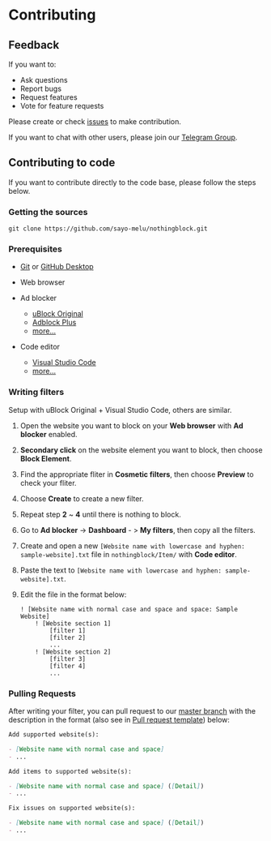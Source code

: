 # Contributing

## Feedback

If you want to:

- Ask questions
- Report bugs
- Request features
- Vote for feature requests

Please create or check [issues](https://github.com/sayo-melu/nothingblock/issues/new/choose) to make contribution.

If you want to chat with other users, please join our [Telegram Group](https://t.me/nothingblock).

## Contributing to code

If you want to contribute directly to the code base, please follow the steps below.

### Getting the sources

`git clone https://github.com/sayo-melu/nothingblock.git`

### Prerequisites

- [Git](https://git-scm.com/) or [GitHub Desktop](https://desktop.github.com)

- Web browser

- Ad blocker
  - [uBlock Original](https://github.com/gorhill/uBlock)
  - [Adblock Plus](https://adblockplus.org)
  - [more...](https://bing.com/search?q=ad+blocker)

- Code editor
  - [Visual Studio Code](https://code.visualstudio.com/)
  - [more...](https://bing.com/search?q=code+editor)

### Writing filters

Setup with uBlock Original + Visual Studio Code, others are similar.

1. Open the website you want to block on your **Web browser** with **Ad blocker** enabled.
2. **Secondary click** on the website element you want to block, then choose **Block Element**.
3. Find the appropriate fliter in **Cosmetic filters**, then choose **Preview** to check your fliter.
4. Choose **Create** to create a new filter.
5. Repeat step **2** ~ **4** until there is nothing to block.
6. Go to **Ad blocker** -> **Dashboard** - > **My filters**, then copy all the filters.
7. Create and open a new `[Website name with lowercase and hyphen: sample-website].txt` file in `nothingblock/Item/` with **Code editor**.
8. Paste the text to `[Website name with lowercase and hyphen: sample-website].txt`.
9. Edit the file in the format below:

    ```adp
    ! [Website name with normal case and space and space: Sample Website]
        ! [Website section 1]
            [filter 1]
            [filter 2]
            ...
        ! [Website section 2]
            [filter 3]
            [filter 4]
            ...
    ```

### Pulling Requests

After writing your filter, you can pull request to our [master branch](https://github.com/sayo-melu/nothingblock/tree/master) with the description in the format (also see in [Pull request template](../.github/PULL_REQUEST_TEMPLATE.md)) below:

```markdown
Add supported website(s):

- [Website name with normal case and space]
- ...

Add items to supported website(s):

- [Website name with normal case and space] ([Detail])
- ...

Fix issues on supported website(s):

- [Website name with normal case and space] ([Detail])
- ...
```
